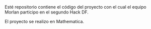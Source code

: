 
Esté repositorio contiene el código del proyecto con el cual el equipo Morlan participo en el segundo Hack DF.

El proyecto se realizo en Mathematica. 
